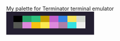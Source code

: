My palette for Terminator terminal emulator
![palette screenshot](https://github.com/conigliovenice/terminator-colors-config/blob/main/terminator%20color.png)

